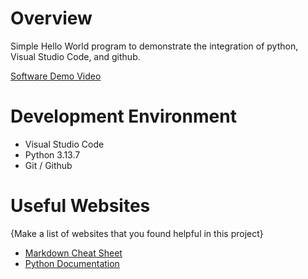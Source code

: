# Overview

Simple Hello World program to demonstrate the integration of python, Visual Studio Code, and github.


[Software Demo Video](https://youtu.be/l0ZywfA1F-Q)

# Development Environment

* Visual Studio Code
* Python 3.13.7
* Git / Github

# Useful Websites

{Make a list of websites that you found helpful in this project}
* [Markdown Cheat Sheet](https://www.markdownguide.org/cheat-sheet/)
* [Python Documentation](https://docs.python.org/3/library/index.html)